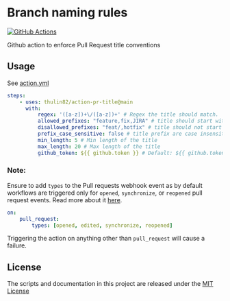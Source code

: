 # Branch naming rules

[![GitHub Actions](https://github.com/thulin82/action-pr-title/actions/workflows/github-actions.yml/badge.svg)](https://github.com/thulin82/action-pr-title/actions/workflows/github-actions.yml)

Github action to enforce Pull Request title conventions

## Usage

See [action.yml](./action.yml)

```yaml
steps:
    - uses: thulin82/action-pr-title@main
      with:
          regex: '([a-z])+\/([a-z])+' # Regex the title should match.
          allowed_prefixes: "feature,fix,JIRA" # title should start with the given prefix
          disallowed_prefixes: "feat/,hotfix" # title should not start with the given prefix
          prefix_case_sensitive: false # title prefix are case insensitive
          min_length: 5 # Min length of the title
          max_length: 20 # Max length of the title
          github_token: ${{ github.token }} # Default: ${{ github.token }}
```

### Note:

Ensure to add `types` to the Pull requests webhook event as by default workflows are triggered only
for `opened`, `synchronize`, or `reopened` pull request events. Read more about
it [here](https://docs.github.com/en/free-pro-team@latest/actions/reference/events-that-trigger-workflows#pull_request).

```yaml
on:
    pull_request:
        types: [opened, edited, synchronize, reopened]
```

Triggering the action on anything other than `pull_request` will cause a failure.

## License

The scripts and documentation in this project are released under the [MIT License](./LICENSE)
